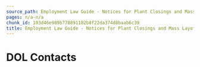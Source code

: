 ```yaml
---
source_path: Employment Law Guide - Notices for Plant Closings and Mass Layoffs.md
pages: n/a-n/a
chunk_id: 103d46e989b778891182b8f22da374d8baab6c39
title: Employment Law Guide - Notices for Plant Closings and Mass Layoffs
---
```

# DOL Contacts
